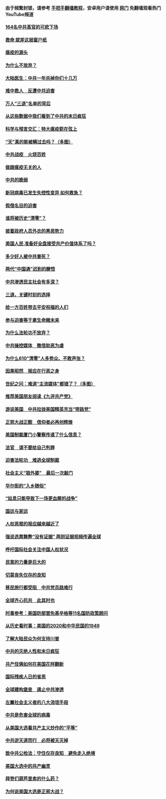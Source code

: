 #### 由于频繁封锁，请参考 [手把手翻墙教程](https://github.com/gfw-breaker/guides/wiki/)，安卓用户请使用 [网门](https://github.com/gfw-breaker/nogfw/blob/master/dl.md?t=01221900) 免翻墙观看热门YouTube频道 

#### [164名中共高官的可悲下场](../pages/251/418676.md?t=01221900) 

#### [救命 就差这层窗户纸](../pages/251/418706.md?t=01221900) 

#### [瘟疫的源头](../pages/251/418661.md?t=01221900) 

#### [为什么不放弃？](../pages/251/418691.md?t=01221900) 

#### [大陆医生：中共一年杀掉你们十几万](../pages/251/418670.md?t=01221900) 

#### [难中救人　反遭中共迫害](../pages/251/418414.md?t=01221900) 

#### [万人“三退”名单的背后](../pages/251/418505.md?t=01221900) 

#### [从这些数据中我们看到了中共的末日疯狂](../pages/251/418420.md?t=01221900) 

#### [科学与预言交汇：特大瘟疫箭在弦上](../pages/251/418266.md?t=01221900) 

#### [“天”真的能被瞒过去吗？（多图）](../pages/251/418308.md?t=01221900) 

#### [中共战疫　火烧百姓](../pages/251/418220.md?t=01221900) 

#### [做跟瘟疫无关的人](../pages/251/418171.md?t=01221900) 

#### [中共的脆弱](../pages/251/418196.md?t=01221900) 

#### [新冠病毒已发生失控性变异 如何救急？](../pages/251/418032.md?t=01221900) 

#### [假借名目的迫害](../pages/251/418055.md?t=01221900) 

#### [谁将被历史“清零”？](../pages/251/417485.md?t=01221900) 

#### [披着政府人员外衣的黑恶势力](../pages/251/417442.md?t=01221900) 

#### [美国人民 准备好全盘接受共产价值体系了吗？](../pages/251/417491.md?t=01221900) 

#### [多少好人被中共害死？](../pages/251/417144.md?t=01221900) 

#### [两代“中国通”迟到的醒悟](../pages/251/417064.md?t=01221900) 

#### [中共渗透民主社会有多深？](../pages/251/417063.md?t=01221900) 

#### [三退，关键时刻的选择](../pages/251/416969.md?t=01221900) 

#### [给一方百姓带去平安祝福的人们](../pages/251/416941.md?t=01221900) 

#### [参与迫害等于拿生命赌未来](../pages/251/416856.md?t=01221900) 

#### [为什么法轮功不放弃？](../pages/251/416864.md?t=01221900) 

#### [中共操控媒体　微信助恶为虐](../pages/251/416724.md?t=01221900) 

#### [为什么610“清零”人多势众、不敢声张？](../pages/251/416632.md?t=01221900) 

#### [因果昭然　报应在行恶之身](../pages/251/416582.md?t=01221900) 

#### [世纪之问：难道“主流媒体”都错了？（多图）](../pages/251/416571.md?t=01221900) 

#### [推荐美国朋友阅读《九评共产党》](../pages/251/416510.md?t=01221900) 

#### [游说美国　中共拉拢美国精英充当“带路党”](../pages/251/416529.md?t=01221900) 

#### [正邪大战正酣　信仰者必再创辉煌](../pages/251/416433.md?t=01221900) 

#### [美国制裁厦门小警察传递了什么信息？](../pages/251/416432.md?t=01221900) 

#### [法官　请不要给自己判罪](../pages/251/416379.md?t=01221900) 

#### [迫害法轮功　难逃全球制裁](../pages/251/416380.md?t=01221900) 

#### [社会主义“狼外婆”　最后一次敲门](../pages/251/416394.md?t=01221900) 

#### [华尔街的“入乡随俗”](../pages/251/416395.md?t=01221900) 

#### [“姑息只能导致下一场更血腥的战争”](../pages/251/416223.md?t=01221900) 

#### [国运与家运](../pages/251/416224.md?t=01221900) 

#### [人权恶棍的报应越来越近了](../pages/251/416276.md?t=01221900) 

#### [强说选票舞弊“没有证据” 两则证据视频传遍全球](../pages/251/416227.md?t=01221900) 

#### [呼吁国际社会关注中国人权状况](../pages/251/416135.md?t=01221900) 

#### [民意的力量是巨大的](../pages/251/416222.md?t=01221900) 

#### [切莫丧失仅存的良知](../pages/251/416134.md?t=01221900) 

#### [移民旅行都受阻　中共党员路难行](../pages/251/416033.md?t=01221900) 

#### [全球齐心抗共　此其时也](../pages/251/415989.md?t=01221900) 

#### [时事参考：美国防部罢免基辛格等11名国防政策顾问](../pages/251/415970.md?t=01221900) 

#### [从历史看时事：美国的2020和中华民国的1949](../pages/251/415949.md?t=01221900) 

#### [了解大陆民众为何支持川普](../pages/251/415950.md?t=01221900) 

#### [中共的灭绝人性和末日疯狂](../pages/251/415944.md?t=01221900) 

#### [共产伎俩如何在美国花样翻新](../pages/251/415908.md?t=01221900) 

#### [国际残疾人日的省思](../pages/251/415849.md?t=01221900) 

#### [全球建构堡垒　遏止中共渗透](../pages/251/415850.md?t=01221900) 

#### [左翼社会主义者的八大流氓手段](../pages/251/415802.md?t=01221900) 

#### [中共是危害全球的病毒](../pages/251/415569.md?t=01221900) 

#### [从美国大选看共产主义炒作的“平等”](../pages/251/415654.md?t=01221900) 

#### [中共逆天道而行　必将被天灭掉](../pages/251/415626.md?t=01221900) 

#### [致中共公检法：守住仅存良知　避免走入绝境](../pages/251/415627.md?t=01221900) 

#### [美国大选中的共产幽灵](../pages/251/415618.md?t=01221900) 

#### [拜登们葫芦里卖的什么药？](../pages/251/415531.md?t=01221900) 

#### [为何说美国大选是正邪大战？](../pages/251/415530.md?t=01221900) 

